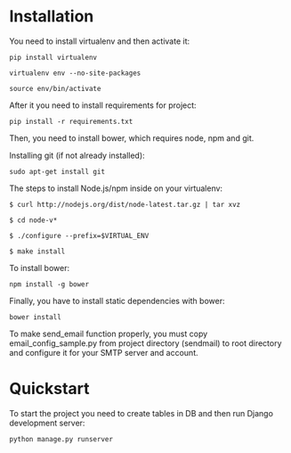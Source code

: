 # Installation

You need to install virtualenv and then activate it:

```pip install virtualenv```

```virtualenv env --no-site-packages```

```source env/bin/activate```

After it you need to install requirements for project:

```pip install -r requirements.txt```

Then, you need to install bower, which requires node, npm and git.

Installing git (if not already installed):

```sudo apt-get install git```

The steps to install Node.js/npm inside on your virtualenv:

```$ curl http://nodejs.org/dist/node-latest.tar.gz | tar xvz```

```$ cd node-v*```

```$ ./configure --prefix=$VIRTUAL_ENV```

```$ make install```

To install bower:

```npm install -g bower```

Finally, you have to install static dependencies with bower:

```bower install```

To make send_email function properly, you must copy  email_config_sample.py from project directory (sendmail) to root directory and configure it for your SMTP server and account.
# Quickstart

To start the project you need to create tables in DB and then run Django development server:

```python manage.py runserver```
